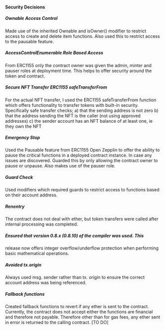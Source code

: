 #### Security Decisions 

##### Ownable Access Control
  Made use of the inherited Ownable and isOwner() modifier to restrict access to
  create and delete item functions. Also used this to restrict access to
  the pausable feature.

##### AccessControlEnumerable Role Based Access
  From ERC1155 only the contract owner was given the admin, minter and
  pauser roles at deployment time.  This helps to offer security around the token and
  contract.

##### Secure NFT Transfer ERC1155 safeTransferFrom
  For the actual NFT transfer, I used the ERC1155 safeTransferFrom function
  which offers functionality to transfer tokens with built-in security.
 Specifically safe transfer checks;
     a) that the sending address is not zero
     b) that the address sending the NFT is the caller (not using
        approved addresses)
     c) the sender account has an NFT balance of at least one, ie they own
        the NFT

##### Emergency Stop
  Used the Pausable feature from ERC1155 Open Zepplin to offer the ability
  to pause the critical functions in a deployed contract instance.
  In case any issues are discovered. Guarded this by only allowing the contract
  owner to pause or unpause. Also makes use of the pauser role.

##### Guard Check
  Used modifiers which required guards to restrict access to functions based on their account
  address.

##### Renentry
  The contract does not deal with ether, but token transfers were called
  after internal processing was completed.

##### Ensured that version 0.8.x (0.8.10) of the compiler was used.  This
  release now offers integer overflow/underflow protection when
  performing basic mathematical operations.

##### Avoided tx.origin
  Always used msg. sender rather than tx. origin to ensure the correct
  account address was being referenced.

##### Fallback functions
  Created fallback functions to revert if any ether is sent to the
  contract.  Currently, the contract does not accept either the
  functions are financial and therefore not payable.  Therefore other than
  for gas fees, any ether sent in error is returned to the calling contract.  [TO DO]
